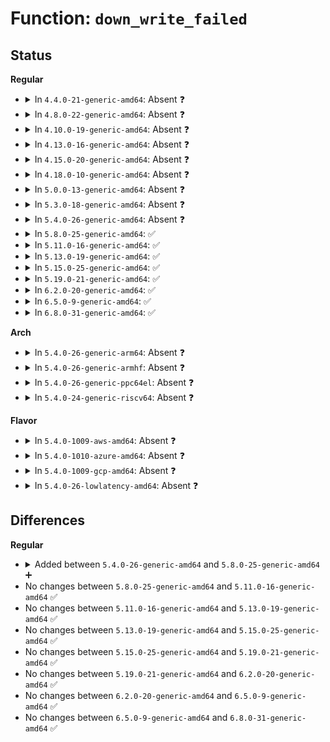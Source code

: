# Function: <code>down_write_failed</code>

## Status
<b>Regular</b>
<ul>
<li>
<details>
<summary>In <code>4.4.0-21-generic-amd64</code>: Absent ❓</summary>

```json
{
  "name": "down_write_failed",
  "collision_type": "Unique Static",
  "inline_type": "Full",
  "funcs": [
    {
      "addr": 18446744071587380618,
      "name": "down_write_failed",
      "external": false,
      "loc": "drivers/tty/tty_ldsem.c:268",
      "file": "drivers/tty/tty_ldsem.c",
      "inline": "not declared, inlined",
      "caller_inline": [
        "drivers/tty/tty_ldsem.c:ldsem_down_write"
      ],
      "caller_func": []
    }
  ],
  "symbols": []
}
```
</details>
</li>
<li>
<details>
<summary>In <code>4.8.0-22-generic-amd64</code>: Absent ❓</summary>

```json
{
  "name": "down_write_failed",
  "collision_type": "Unique Static",
  "inline_type": "Full",
  "funcs": [
    {
      "addr": 18446744071587883578,
      "name": "down_write_failed",
      "external": false,
      "loc": "drivers/tty/tty_ldsem.c:268",
      "file": "drivers/tty/tty_ldsem.c",
      "inline": "not declared, inlined",
      "caller_inline": [
        "drivers/tty/tty_ldsem.c:ldsem_down_write"
      ],
      "caller_func": []
    }
  ],
  "symbols": []
}
```
</details>
</li>
<li>
<details>
<summary>In <code>4.10.0-19-generic-amd64</code>: Absent ❓</summary>

```json
{
  "name": "down_write_failed",
  "collision_type": "Unique Static",
  "inline_type": "Full",
  "funcs": [
    {
      "addr": 18446744071588100330,
      "name": "down_write_failed",
      "external": false,
      "loc": "drivers/tty/tty_ldsem.c:268",
      "file": "drivers/tty/tty_ldsem.c",
      "inline": "not declared, inlined",
      "caller_inline": [
        "drivers/tty/tty_ldsem.c:ldsem_down_write"
      ],
      "caller_func": []
    }
  ],
  "symbols": []
}
```
</details>
</li>
<li>
<details>
<summary>In <code>4.13.0-16-generic-amd64</code>: Absent ❓</summary>

```json
{
  "name": "down_write_failed",
  "collision_type": "Unique Static",
  "inline_type": "Full",
  "funcs": [
    {
      "addr": 18446744071588325873,
      "name": "down_write_failed",
      "external": false,
      "loc": "drivers/tty/tty_ldsem.c:269",
      "file": "drivers/tty/tty_ldsem.c",
      "inline": "not declared, inlined",
      "caller_inline": [
        "drivers/tty/tty_ldsem.c:ldsem_down_write"
      ],
      "caller_func": []
    }
  ],
  "symbols": []
}
```
</details>
</li>
<li>
<details>
<summary>In <code>4.15.0-20-generic-amd64</code>: Absent ❓</summary>

```json
{
  "name": "down_write_failed",
  "collision_type": "Unique Static",
  "inline_type": "Full",
  "funcs": [
    {
      "addr": 18446744071588891985,
      "name": "down_write_failed",
      "external": false,
      "loc": "drivers/tty/tty_ldsem.c:267",
      "file": "drivers/tty/tty_ldsem.c",
      "inline": "not declared, inlined",
      "caller_inline": [
        "drivers/tty/tty_ldsem.c:ldsem_down_write"
      ],
      "caller_func": []
    }
  ],
  "symbols": []
}
```
</details>
</li>
<li>
<details>
<summary>In <code>4.18.0-10-generic-amd64</code>: Absent ❓</summary>

```json
{
  "name": "down_write_failed",
  "collision_type": "Unique Static",
  "inline_type": "Full",
  "funcs": [
    {
      "addr": 18446744071589270294,
      "name": "down_write_failed",
      "external": false,
      "loc": "drivers/tty/tty_ldsem.c:267",
      "file": "drivers/tty/tty_ldsem.c",
      "inline": "not declared, inlined",
      "caller_inline": [
        "drivers/tty/tty_ldsem.c:ldsem_down_write"
      ],
      "caller_func": []
    }
  ],
  "symbols": []
}
```
</details>
</li>
<li>
<details>
<summary>In <code>5.0.0-13-generic-amd64</code>: Absent ❓</summary>

```json
{
  "name": "down_write_failed",
  "collision_type": "Unique Static",
  "inline_type": "Full",
  "funcs": [
    {
      "addr": 18446744071589512858,
      "name": "down_write_failed",
      "external": false,
      "loc": "drivers/tty/tty_ldsem.c:231",
      "file": "drivers/tty/tty_ldsem.c",
      "inline": "not declared, inlined",
      "caller_inline": [
        "drivers/tty/tty_ldsem.c:ldsem_down_write"
      ],
      "caller_func": []
    }
  ],
  "symbols": []
}
```
</details>
</li>
<li>
<details>
<summary>In <code>5.3.0-18-generic-amd64</code>: Absent ❓</summary>

```json
{
  "name": "down_write_failed",
  "collision_type": "Unique Static",
  "inline_type": "Full",
  "funcs": [
    {
      "addr": 18446744071589971996,
      "name": "down_write_failed",
      "external": false,
      "loc": "drivers/tty/tty_ldsem.c:230",
      "file": "drivers/tty/tty_ldsem.c",
      "inline": "not declared, inlined",
      "caller_inline": [
        "drivers/tty/tty_ldsem.c:ldsem_down_write"
      ],
      "caller_func": []
    }
  ],
  "symbols": []
}
```
</details>
</li>
<li>
<details>
<summary>In <code>5.4.0-26-generic-amd64</code>: Absent ❓</summary>

```json
{
  "name": "down_write_failed",
  "collision_type": "Unique Static",
  "inline_type": "Full",
  "funcs": [
    {
      "addr": 18446744071590199404,
      "name": "down_write_failed",
      "external": false,
      "loc": "drivers/tty/tty_ldsem.c:230",
      "file": "drivers/tty/tty_ldsem.c",
      "inline": "not declared, inlined",
      "caller_inline": [
        "drivers/tty/tty_ldsem.c:ldsem_down_write"
      ],
      "caller_func": []
    }
  ],
  "symbols": []
}
```
</details>
</li>
<li>
<details>
<summary>In <code>5.8.0-25-generic-amd64</code>: ✅</summary>

```c
struct ld_semaphore * down_write_failed(struct ld_semaphore * sem, long int count, long int timeout)
```

```json
{
  "name": "down_write_failed",
  "collision_type": "Unique Static",
  "inline_type": "No",
  "funcs": [
    {
      "addr": 18446744071591215216,
      "name": "down_write_failed",
      "external": false,
      "loc": "drivers/tty/tty_ldsem.c:230",
      "file": "drivers/tty/tty_ldsem.c",
      "inline": "seen, unknown",
      "caller_inline": [],
      "caller_func": [
        "drivers/tty/tty_ldsem.c:ldsem_down_write"
      ]
    }
  ],
  "symbols": [
    {
      "addr": 18446744071591215216,
      "name": "down_write_failed",
      "section": ".text",
      "bind": "STB_LOCAL",
      "size": 471
    }
  ]
}
```
</details>
</li>
<li>
<details>
<summary>In <code>5.11.0-16-generic-amd64</code>: ✅</summary>

```c
struct ld_semaphore * down_write_failed(struct ld_semaphore * sem, long int count, long int timeout)
```

```json
{
  "name": "down_write_failed",
  "collision_type": "Unique Static",
  "inline_type": "No",
  "funcs": [
    {
      "addr": 18446744071591710352,
      "name": "down_write_failed",
      "external": false,
      "loc": "drivers/tty/tty_ldsem.c:230",
      "file": "drivers/tty/tty_ldsem.c",
      "inline": "seen, unknown",
      "caller_inline": [],
      "caller_func": [
        "drivers/tty/tty_ldsem.c:ldsem_down_write"
      ]
    }
  ],
  "symbols": [
    {
      "addr": 18446744071591710352,
      "name": "down_write_failed",
      "section": ".text",
      "bind": "STB_LOCAL",
      "size": 471
    }
  ]
}
```
</details>
</li>
<li>
<details>
<summary>In <code>5.13.0-19-generic-amd64</code>: ✅</summary>

```c
struct ld_semaphore * down_write_failed(struct ld_semaphore * sem, long int count, long int timeout)
```

```json
{
  "name": "down_write_failed",
  "collision_type": "Unique Static",
  "inline_type": "No",
  "funcs": [
    {
      "addr": 18446744071591657728,
      "name": "down_write_failed",
      "external": false,
      "loc": "drivers/tty/tty_ldsem.c:230",
      "file": "drivers/tty/tty_ldsem.c",
      "inline": "seen, unknown",
      "caller_inline": [],
      "caller_func": [
        "drivers/tty/tty_ldsem.c:ldsem_down_write"
      ]
    }
  ],
  "symbols": [
    {
      "addr": 18446744071591657728,
      "name": "down_write_failed",
      "section": ".text",
      "bind": "STB_LOCAL",
      "size": 495
    }
  ]
}
```
</details>
</li>
<li>
<details>
<summary>In <code>5.15.0-25-generic-amd64</code>: ✅</summary>

```c
struct ld_semaphore * down_write_failed(struct ld_semaphore * sem, long int count, long int timeout)
```

```json
{
  "name": "down_write_failed",
  "collision_type": "Unique Static",
  "inline_type": "No",
  "funcs": [
    {
      "addr": 18446744071592831424,
      "name": "down_write_failed",
      "external": false,
      "loc": "drivers/tty/tty_ldsem.c:230",
      "file": "drivers/tty/tty_ldsem.c",
      "inline": "seen, unknown",
      "caller_inline": [],
      "caller_func": [
        "drivers/tty/tty_ldsem.c:ldsem_down_write"
      ]
    }
  ],
  "symbols": [
    {
      "addr": 18446744071592831424,
      "name": "down_write_failed",
      "section": ".text",
      "bind": "STB_LOCAL",
      "size": 446
    }
  ]
}
```
</details>
</li>
<li>
<details>
<summary>In <code>5.19.0-21-generic-amd64</code>: ✅</summary>

```c
struct ld_semaphore * down_write_failed(struct ld_semaphore * sem, long int count, long int timeout)
```

```json
{
  "name": "down_write_failed",
  "collision_type": "Unique Static",
  "inline_type": "No",
  "funcs": [
    {
      "addr": 18446744071594740560,
      "name": "down_write_failed",
      "external": false,
      "loc": "drivers/tty/tty_ldsem.c:230",
      "file": "drivers/tty/tty_ldsem.c",
      "inline": "seen, unknown",
      "caller_inline": [],
      "caller_func": [
        "drivers/tty/tty_ldsem.c:ldsem_down_write"
      ]
    }
  ],
  "symbols": [
    {
      "addr": 18446744071594740560,
      "name": "down_write_failed",
      "section": ".text",
      "bind": "STB_LOCAL",
      "size": 505
    }
  ]
}
```
</details>
</li>
<li>
<details>
<summary>In <code>6.2.0-20-generic-amd64</code>: ✅</summary>

```c
struct ld_semaphore * down_write_failed(struct ld_semaphore * sem, long int count, long int timeout)
```

```json
{
  "name": "down_write_failed",
  "collision_type": "Unique Static",
  "inline_type": "No",
  "funcs": [
    {
      "addr": 18446744071596492736,
      "name": "down_write_failed",
      "external": false,
      "loc": "drivers/tty/tty_ldsem.c:230",
      "file": "drivers/tty/tty_ldsem.c",
      "inline": "seen, unknown",
      "caller_inline": [],
      "caller_func": [
        "drivers/tty/tty_ldsem.c:ldsem_down_write"
      ]
    }
  ],
  "symbols": [
    {
      "addr": 18446744071596492736,
      "name": "down_write_failed",
      "section": ".text",
      "bind": "STB_LOCAL",
      "size": 505
    }
  ]
}
```
</details>
</li>
<li>
<details>
<summary>In <code>6.5.0-9-generic-amd64</code>: ✅</summary>

```c
struct ld_semaphore * down_write_failed(struct ld_semaphore * sem, long int count, long int timeout)
```

```json
{
  "name": "down_write_failed",
  "collision_type": "Unique Static",
  "inline_type": "No",
  "funcs": [
    {
      "addr": 18446744071597033936,
      "name": "down_write_failed",
      "external": false,
      "loc": "drivers/tty/tty_ldsem.c:230",
      "file": "drivers/tty/tty_ldsem.c",
      "inline": "seen, unknown",
      "caller_inline": [],
      "caller_func": [
        "drivers/tty/tty_ldsem.c:ldsem_down_write"
      ]
    }
  ],
  "symbols": [
    {
      "addr": 18446744071597033936,
      "name": "down_write_failed",
      "section": ".text",
      "bind": "STB_LOCAL",
      "size": 505
    }
  ]
}
```
</details>
</li>
<li>
<details>
<summary>In <code>6.8.0-31-generic-amd64</code>: ✅</summary>

```c
struct ld_semaphore * down_write_failed(struct ld_semaphore * sem, long int count, long int timeout)
```

```json
{
  "name": "down_write_failed",
  "collision_type": "Unique Static",
  "inline_type": "No",
  "funcs": [
    {
      "addr": 18446744071597965904,
      "name": "down_write_failed",
      "external": false,
      "loc": "drivers/tty/tty_ldsem.c:230",
      "file": "drivers/tty/tty_ldsem.c",
      "inline": "seen, unknown",
      "caller_inline": [],
      "caller_func": [
        "drivers/tty/tty_ldsem.c:ldsem_down_write"
      ]
    }
  ],
  "symbols": [
    {
      "addr": 18446744071597965904,
      "name": "down_write_failed",
      "section": ".text",
      "bind": "STB_LOCAL",
      "size": 505
    }
  ]
}
```
</details>
</li>
</ul>
<b>Arch</b>
<ul>
<li>
<details>
<summary>In <code>5.4.0-26-generic-arm64</code>: Absent ❓</summary>

```json
{
  "name": "down_write_failed",
  "collision_type": "Unique Static",
  "inline_type": "Full",
  "funcs": [
    {
      "addr": 18446603336503946536,
      "name": "down_write_failed",
      "external": false,
      "loc": "drivers/tty/tty_ldsem.c:230",
      "file": "drivers/tty/tty_ldsem.c",
      "inline": "not declared, inlined",
      "caller_inline": [
        "drivers/tty/tty_ldsem.c:ldsem_down_write"
      ],
      "caller_func": []
    }
  ],
  "symbols": []
}
```
</details>
</li>
<li>
<details>
<summary>In <code>5.4.0-26-generic-armhf</code>: Absent ❓</summary>

```json
{
  "name": "down_write_failed",
  "collision_type": "Unique Static",
  "inline_type": "Full",
  "funcs": [
    {
      "addr": 3236555576,
      "name": "down_write_failed",
      "external": false,
      "loc": "drivers/tty/tty_ldsem.c:230",
      "file": "drivers/tty/tty_ldsem.c",
      "inline": "not declared, inlined",
      "caller_inline": [
        "drivers/tty/tty_ldsem.c:ldsem_down_write"
      ],
      "caller_func": []
    }
  ],
  "symbols": []
}
```
</details>
</li>
<li>
<details>
<summary>In <code>5.4.0-26-generic-ppc64el</code>: Absent ❓</summary>

```json
{
  "name": "down_write_failed",
  "collision_type": "Unique Static",
  "inline_type": "Full",
  "funcs": [
    {
      "addr": 13835058055297799876,
      "name": "down_write_failed",
      "external": false,
      "loc": "drivers/tty/tty_ldsem.c:230",
      "file": "drivers/tty/tty_ldsem.c",
      "inline": "not declared, inlined",
      "caller_inline": [
        "drivers/tty/tty_ldsem.c:ldsem_down_write"
      ],
      "caller_func": []
    }
  ],
  "symbols": []
}
```
</details>
</li>
<li>
<details>
<summary>In <code>5.4.0-24-generic-riscv64</code>: Absent ❓</summary>

```json
{
  "name": "down_write_failed",
  "collision_type": "Unique Static",
  "inline_type": "Full",
  "funcs": [
    {
      "addr": 18446743936279810038,
      "name": "down_write_failed",
      "external": false,
      "loc": "drivers/tty/tty_ldsem.c:230",
      "file": "drivers/tty/tty_ldsem.c",
      "inline": "not declared, inlined",
      "caller_inline": [
        "drivers/tty/tty_ldsem.c:ldsem_down_write"
      ],
      "caller_func": []
    }
  ],
  "symbols": []
}
```
</details>
</li>
</ul>
<b>Flavor</b>
<ul>
<li>
<details>
<summary>In <code>5.4.0-1009-aws-amd64</code>: Absent ❓</summary>

```json
{
  "name": "down_write_failed",
  "collision_type": "Unique Static",
  "inline_type": "Full",
  "funcs": [
    {
      "addr": 18446744071589801692,
      "name": "down_write_failed",
      "external": false,
      "loc": "drivers/tty/tty_ldsem.c:230",
      "file": "drivers/tty/tty_ldsem.c",
      "inline": "not declared, inlined",
      "caller_inline": [
        "drivers/tty/tty_ldsem.c:ldsem_down_write"
      ],
      "caller_func": []
    }
  ],
  "symbols": []
}
```
</details>
</li>
<li>
<details>
<summary>In <code>5.4.0-1010-azure-amd64</code>: Absent ❓</summary>

```json
{
  "name": "down_write_failed",
  "collision_type": "Unique Static",
  "inline_type": "Full",
  "funcs": [
    {
      "addr": 18446744071589524124,
      "name": "down_write_failed",
      "external": false,
      "loc": "drivers/tty/tty_ldsem.c:230",
      "file": "drivers/tty/tty_ldsem.c",
      "inline": "not declared, inlined",
      "caller_inline": [
        "drivers/tty/tty_ldsem.c:ldsem_down_write"
      ],
      "caller_func": []
    }
  ],
  "symbols": []
}
```
</details>
</li>
<li>
<details>
<summary>In <code>5.4.0-1009-gcp-amd64</code>: Absent ❓</summary>

```json
{
  "name": "down_write_failed",
  "collision_type": "Unique Static",
  "inline_type": "Full",
  "funcs": [
    {
      "addr": 18446744071590245100,
      "name": "down_write_failed",
      "external": false,
      "loc": "drivers/tty/tty_ldsem.c:230",
      "file": "drivers/tty/tty_ldsem.c",
      "inline": "not declared, inlined",
      "caller_inline": [
        "drivers/tty/tty_ldsem.c:ldsem_down_write"
      ],
      "caller_func": []
    }
  ],
  "symbols": []
}
```
</details>
</li>
<li>
<details>
<summary>In <code>5.4.0-26-lowlatency-amd64</code>: Absent ❓</summary>

```json
{
  "name": "down_write_failed",
  "collision_type": "Unique Static",
  "inline_type": "Full",
  "funcs": [
    {
      "addr": 18446744071590296150,
      "name": "down_write_failed",
      "external": false,
      "loc": "drivers/tty/tty_ldsem.c:230",
      "file": "drivers/tty/tty_ldsem.c",
      "inline": "not declared, inlined",
      "caller_inline": [
        "drivers/tty/tty_ldsem.c:ldsem_down_write"
      ],
      "caller_func": []
    }
  ],
  "symbols": []
}
```
</details>
</li>
</ul>

## Differences
<b>Regular</b>
<ul>
<li>
<details>
<summary>Added between <code>5.4.0-26-generic-amd64</code> and <code>5.8.0-25-generic-amd64</code> ➕</summary>

```c
struct ld_semaphore * down_write_failed(struct ld_semaphore * sem, long int count, long int timeout)
```
</details>
</li>
<li>
No changes between <code>5.8.0-25-generic-amd64</code> and <code>5.11.0-16-generic-amd64</code> ✅
</li>
<li>
No changes between <code>5.11.0-16-generic-amd64</code> and <code>5.13.0-19-generic-amd64</code> ✅
</li>
<li>
No changes between <code>5.13.0-19-generic-amd64</code> and <code>5.15.0-25-generic-amd64</code> ✅
</li>
<li>
No changes between <code>5.15.0-25-generic-amd64</code> and <code>5.19.0-21-generic-amd64</code> ✅
</li>
<li>
No changes between <code>5.19.0-21-generic-amd64</code> and <code>6.2.0-20-generic-amd64</code> ✅
</li>
<li>
No changes between <code>6.2.0-20-generic-amd64</code> and <code>6.5.0-9-generic-amd64</code> ✅
</li>
<li>
No changes between <code>6.5.0-9-generic-amd64</code> and <code>6.8.0-31-generic-amd64</code> ✅
</li>
</ul>
